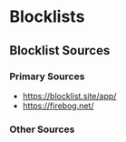 # Blocklists


## Blocklist Sources

### Primary Sources
- https://blocklist.site/app/
- https://firebog.net/

### Other Sources
